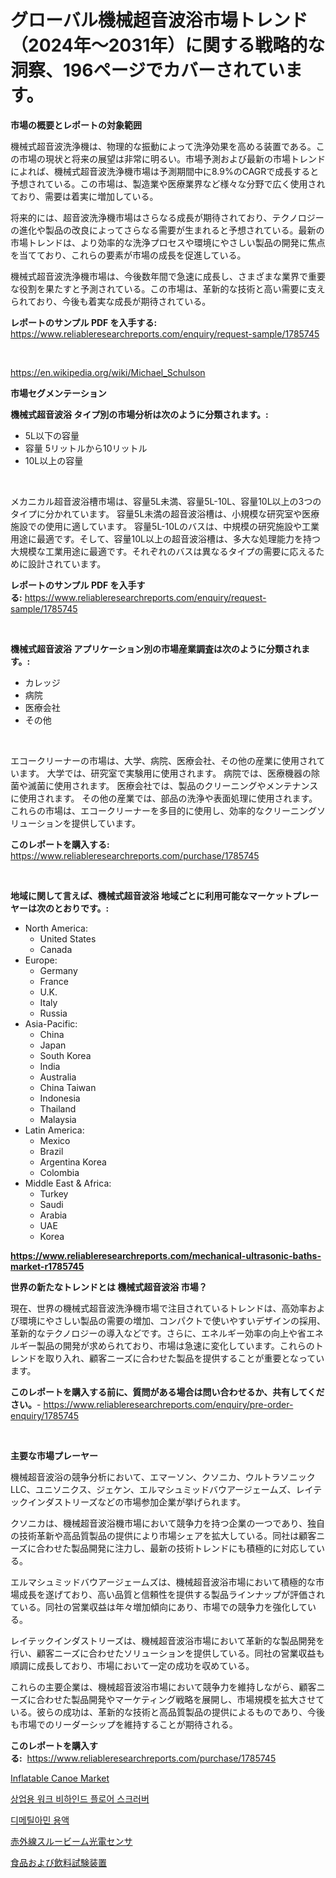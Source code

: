 <p><h1>グローバル機械超音波浴市場トレンド（2024年〜2031年）に関する戦略的な洞察、196ページでカバーされています。</h1></p><p><strong>市場の概要とレポートの対象範囲</strong></p>
<p><p>機械式超音波洗浄機は、物理的な振動によって洗浄効果を高める装置である。この市場の現状と将来の展望は非常に明るい。市場予測および最新の市場トレンドによれば、機械式超音波洗浄機市場は予測期間中に8.9%のCAGRで成長すると予想されている。この市場は、製造業や医療業界など様々な分野で広く使用されており、需要は着実に増加している。</p><p>将来的には、超音波洗浄機市場はさらなる成長が期待されており、テクノロジーの進化や製品の改良によってさらなる需要が生まれると予想されている。最新の市場トレンドは、より効率的な洗浄プロセスや環境にやさしい製品の開発に焦点を当てており、これらの要素が市場の成長を促進している。</p><p>機械式超音波洗浄機市場は、今後数年間で急速に成長し、さまざまな業界で重要な役割を果たすと予測されている。この市場は、革新的な技術と高い需要に支えられており、今後も着実な成長が期待されている。</p></p>
<p><strong>レポートのサンプル PDF を入手する:</strong> <a href="https://www.reliableresearchreports.com/enquiry/request-sample/1785745">https://www.reliableresearchreports.com/enquiry/request-sample/1785745</a></p>
<p>&nbsp;</p>
<p><a href="https://en.wikipedia.org/wiki/Michael_Schulson">https://en.wikipedia.org/wiki/Michael_Schulson</a></p>
<p><strong>市場セグメンテーション</strong></p>
<p><strong>機械式超音波浴 タイプ別の市場分析は次のように分類されます。:</strong></p>
<p><ul><li>5L以下の容量</li><li>容量 5リットルから10リットル</li><li>10L以上の容量</li></ul></p>
<p>&nbsp;</p>
<p><p>メカニカル超音波浴槽市場は、容量5L未満、容量5L-10L、容量10L以上の3つのタイプに分かれています。 容量5L未満の超音波浴槽は、小規模な研究室や医療施設での使用に適しています。 容量5L-10Lのバスは、中規模の研究施設や工業用途に最適です。そして、容量10L以上の超音波浴槽は、多大な処理能力を持つ大規模な工業用途に最適です。それぞれのバスは異なるタイプの需要に応えるために設計されています。</p></p>
<p><strong>レポートのサンプル PDF を入手する:</strong>&nbsp;<a href="https://www.reliableresearchreports.com/enquiry/request-sample/1785745">https://www.reliableresearchreports.com/enquiry/request-sample/1785745</a></p>
<p>&nbsp;</p>
<p><strong> 機械式超音波浴 アプリケーション別の市場産業調査は次のように分類されます。:</strong></p>
<p><ul><li>カレッジ</li><li>病院</li><li>医療会社</li><li>その他</li></ul></p>
<p>&nbsp;</p>
<p><p>エコークリーナーの市場は、大学、病院、医療会社、その他の産業に使用されています。 大学では、研究室で実験用に使用されます。 病院では、医療機器の除菌や滅菌に使用されます。 医療会社では、製品のクリーニングやメンテナンスに使用されます。 その他の産業では、部品の洗浄や表面処理に使用されます。これらの市場は、エコークリーナーを多目的に使用し、効率的なクリーニングソリューションを提供しています。</p></p>
<p><strong>このレポートを購入する:</strong>&nbsp; <a href="https://www.reliableresearchreports.com/purchase/1785745">https://www.reliableresearchreports.com/purchase/1785745</a></p>
<p>&nbsp;</p>
<p><strong>地域に関して言えば、機械式超音波浴 地域ごとに利用可能なマーケットプレーヤーは次のとおりです。:</strong></p>
<p><ul>
    <li>
        North America:
        <ul>
            <li>United States</li>
            <li>Canada</li>
        </ul>
    </li>
    <li>
        Europe:
        <ul>
            <li>Germany</li>
            <li>France</li>
            <li>U.K.</li>
            <li>Italy</li>
            <li>Russia</li>
        </ul>
    </li>
    <li>
        Asia-Pacific:
        <ul>
            <li>China</li>
            <li>Japan</li>
            <li>South Korea</li>
            <li>India</li>
            <li>Australia</li>
            <li>China Taiwan</li>
            <li>Indonesia</li>
            <li>Thailand</li>
            <li>Malaysia</li>
        </ul>
    </li>
    <li>
        Latin America:
        <ul>
            <li>Mexico</li>
            <li>Brazil</li>
            <li>Argentina Korea</li>
            <li>Colombia</li>
        </ul>
    </li>
    <li>
        Middle East & Africa:
        <ul>
            <li>Turkey</li>
            <li>Saudi</li>
            <li>Arabia</li>
            <li>UAE</li>
            <li>Korea</li>
        </ul>
    </li>
    </ul></p>
<p><strong><a href="https://www.reliableresearchreports.com/mechanical-ultrasonic-baths-market-r1785745">https://www.reliableresearchreports.com/mechanical-ultrasonic-baths-market-r1785745</a></strong>&nbsp;</p>
<p><strong>世界の新たなトレンドとは 機械式超音波浴 市場？</strong></p>
<p><p>現在、世界の機械式超音波洗浄機市場で注目されているトレンドは、高効率および環境にやさしい製品の需要の増加、コンパクトで使いやすいデザインの採用、革新的なテクノロジーの導入などです。さらに、エネルギー効率の向上や省エネルギー製品の開発が求められており、市場は急速に変化しています。これらのトレンドを取り入れ、顧客ニーズに合わせた製品を提供することが重要となっています。</p></p>
<p><strong>このレポートを購入する前に、質問がある場合は問い合わせるか、共有してください。</strong>- <a href="https://www.reliableresearchreports.com/enquiry/pre-order-enquiry/1785745">https://www.reliableresearchreports.com/enquiry/pre-order-enquiry/1785745</a></p>
<p>&nbsp;</p>
<p><strong>主要な市場プレーヤー</strong></p>
<p><p>機械超音波浴の競争分析において、エマーソン、クソニカ、ウルトラソニックLLC、ユニソニクス、ジェケン、エルマシュミッドバウアージェームズ、レイテックインダストリーズなどの市場参加企業が挙げられます。</p><p>クソニカは、機械超音波浴機市場において競争力を持つ企業の一つであり、独自の技術革新や高品質製品の提供により市場シェアを拡大している。同社は顧客ニーズに合わせた製品開発に注力し、最新の技術トレンドにも積極的に対応している。</p><p>エルマシュミッドバウアージェームズは、機械超音波浴市場において積極的な市場成長を遂げており、高い品質と信頼性を提供する製品ラインナップが評価されている。同社の営業収益は年々増加傾向にあり、市場での競争力を強化している。</p><p>レイテックインダストリーズは、機械超音波浴市場において革新的な製品開発を行い、顧客ニーズに合わせたソリューションを提供している。同社の営業収益も順調に成長しており、市場において一定の成功を収めている。</p><p>これらの主要企業は、機械超音波浴市場において競争力を維持しながら、顧客ニーズに合わせた製品開発やマーケティング戦略を展開し、市場規模を拡大させている。彼らの成功は、革新的な技術と高品質製品の提供によるものであり、今後も市場でのリーダーシップを維持することが期待される。</p></p>
<p><strong>このレポートを購入する:</strong>&nbsp;&nbsp;<a href="https://www.reliableresearchreports.com/purchase/1785745">https://www.reliableresearchreports.com/purchase/1785745</a></p>
<p><p><a href="https://issuu.com/reportprime-2/docs/inflatable-canoe-market-size-2030.pptx">Inflatable Canoe Market</a></p><p><a href="https://github.com/Marcosoenrt565736/Market-Research-Report-List-1/blob/main/9828541163488.md">상업용 워크 비하인드 플로어 스크러버</a></p><p><a href="https://medium.com/@beaublock13/%EB%94%94%EB%A9%94%ED%8B%B8%EC%95%84%EB%AF%BC-%EC%86%94%EB%A3%A8%EC%85%98-%EC%82%B0%EC%97%85-%EB%B6%84%EC%84%9D-%EB%B3%B4%EA%B3%A0%EC%84%9C-%EC%9D%91%EC%9A%A9-%EB%B6%84%EC%95%BC-%EC%A7%80%EC%97%AD-%EA%B2%BD%EC%9F%81-%EC%A0%84%EB%9E%B5%EB%B3%84-%EC%8B%9C%EC%9E%A5-%EA%B7%9C%EB%AA%A8-%EC%A0%90%EC%9C%A0%EC%9C%A8-%ED%8A%B8%EB%A0%8C%EB%93%9C-2024-2031-9b8a6000c7ad">디메틸아민 용액</a></p><p><a href="https://medium.com/@charityrice70/%E8%B5%A4%E5%A4%96%E7%B7%9A%E3%82%B9%E3%83%AB%E3%83%BC%E3%83%93%E3%83%BC%E3%83%A0%E3%83%95%E3%82%A9%E3%83%88%E9%9B%BB%E5%AD%90%E3%82%BB%E3%83%B3%E3%82%B5%E3%83%BC%E3%81%AE%E5%B8%82%E5%A0%B4%E3%82%B7%E3%82%A7%E3%82%A2-%E3%82%B5%E3%82%A4%E3%82%BA-%E3%83%88%E3%83%AC%E3%83%B3%E3%83%89-%E7%94%A3%E6%A5%AD%E5%88%86%E6%9E%90%E3%83%AC%E3%83%9D%E3%83%BC%E3%83%88-%E5%BF%9C%E7%94%A8%E5%88%A5-%E9%A3%9F%E5%93%81-%E9%A3%B2%E6%96%99-%E3%83%97%E3%83%A9%E3%82%B9%E3%83%81%E3%83%83%E3%82%AF%E5%B7%A5%E6%A5%AD-%E5%8C%BB%E7%99%82-%E8%87%AA%E5%8B%95%E8%BB%8A-%E3%81%9D%E3%81%AE%E4%BB%96-%E3%82%BF%E3%82%A4%E3%83%97%E5%88%A5-%E3%83%87%E3%82%B8%E3%82%BF%E3%83%AB%E4%BF%A1%E5%8F%B7-%E3%82%A2%E3%83%8A%E3%83%AD%E3%82%B0%E4%BF%A1%E5%8F%B7-2024%E5%B9%B4%E3%81%8B-0889549dc43e">赤外線スルービーム光電センサ</a></p><p><a href="https://github.com/RandallRunte2023/Market-Research-Report-List-1/blob/main/2848345153038.md">食品および飲料試験装置</a></p></p>